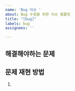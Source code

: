```yaml
---
name: 'Bug 이슈 '
about: Bug 수정을 위한 이슈 템플릿
title: "[bug]"
labels: bug
assignees: ''

---
```


## 해결해야하는 문제

## 문제 재현 방법
1.
